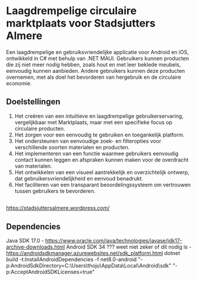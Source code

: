 # Laagdrempelige circulaire marktplaats voor Stadsjutters Almere

Een laagdrempelige en gebruiksvriendelijke applicatie voor Android en iOS, ontwikkeld in C# met behulp van .NET MAUI.
Gebruikers kunnen producten die zij niet meer nodig hebben, zoals hout en met leer beklede meubels, eenvoudig kunnen aanbieden. Andere gebruikers kunnen deze producten overnemen, met als doel het bevorderen van hergebruik en de circulaire economie. 

## Doelstellingen
1.	Het creëren van een intuïtieve en laagdrempelige gebruikerservaring, vergelijkbaar met Marktplaats, maar met een specifieke focus op circulaire producten.
2.	Het zorgen voor een eenvoudig te gebruiken en toegankelijk platform.
3.	Het ondersteunen van eenvoudige zoek- en filteropties voor verschillende soorten materialen en producten.
4.	Het implementeren van een functie waarmee gebruikers eenvoudig contact kunnen leggen en afspraken kunnen maken voor de overdracht van materialen.
5.	Het ontwikkelen van een visueel aantrekkelijk en overzichtelijk ontwerp, dat gebruikersvriendelijkheid en eenvoud benadrukt.
6.	Het faciliteren van een transparant beoordelingssysteem om vertrouwen tussen gebruikers te bevorderen.

##
https://stadsjuttersalmere.wordpress.com/

## Dependencies
Java SDK 17.0 - https://www.oracle.com/java/technologies/javase/jdk17-archive-downloads.html
Android SDK 34 ??? weet niet zeker of dit nodig is - https://androidsdkmanager.azurewebsites.net/sdk_platform.html
dotnet build -t:InstallAndroidDependencies -f net8.0-android "-p:AndroidSdkDirectory=C:\Users\thoju\AppData\Local\Android\sdk" "-p:AcceptAndroidSDKLicenses=true"
